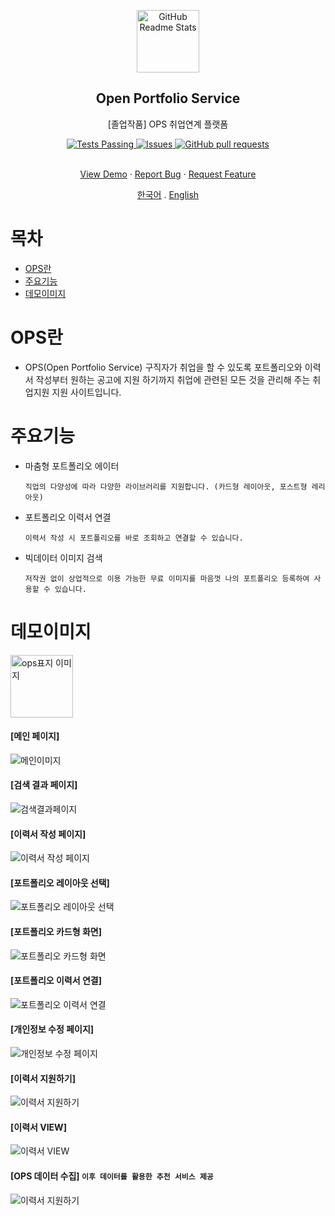 <p align="center">
 <img width="100px" src="https://raw.githubusercontent.com/TaeKyeong97/ops/eebdd8036b295cfdb0997532f2593f545b850e74/%EB%A1%9C%EA%B3%A0.svg" align="center" alt="GitHub Readme Stats" />
 <h2 align="center">Open Portfolio Service</h2>
 <p align="center">[졸업작품] OPS 취업연계 플랫폼</p>
</p>

<p align="center">
  <a href="https://github.com/TaeKyeong97/ops/actions/new">
    <img alt="Tests Passing" src="https://github.com/anuraghazra/github-readme-stats/workflows/Test/badge.svg" />
  </a>
  <a href="https://github.com/TaeKyeong97/ops/issues">
    <img alt="Issues" src="https://img.shields.io/github/issues/TaeKyeong97/ops?color=0088ff" />
  </a>
  <a href="https://github.com/TaeKyeong97/ops/pulls">
    <img alt="GitHub pull requests" src="https://img.shields.io/github/issues-pr/TaeKyeong97/ops?color=0088ff" />
  </a>
  <br />
  <br />
</p>
 
<p align="center">
    <a href="#demo">View Demo</a>
    ·
    <a href="https://github.com/TaeKyeong97/ops/issues/new">Report Bug</a>
    ·
    <a href="https://github.com/TaeKyeong97/ops/issues/new">Request Feature</a>
</p>
 <p align="center">
    <a href="/readme_kr.md">한국어</a>
    .
    <a href="/docs/readme_us.md">English</a>
 </p>


# 목차
- [OPS란](#OPS란)
- [주요기능](#주요기능)
- [데모이미지](#데모이미지)

# OPS란
- OPS(Open Portfolio Service) 구직자가 취업을 할 수 있도록 포트폴리오와 이력서 작성부터 원하는 공고에 지원 하기까지 취업에 관련된 모든 것을 관리해 주는 취업지원 지원 사이트입니다.

# 주요기능

* 마춤형 포트폴리오 에이터

  `직업의 다양성에 따라 다양한 라이브러리를 지원합니다. (카드형 레이아웃, 포스트형 레리아웃)`

* 포트폴리오 이력서 연결

  `이력서 작성 시 포트폴리오를 바로 조회하고 연결할 수 있습니다.`

* 빅데이터 이미지 검색

  `저작권 없이 상업적으로 이용 가능한 무료 이미지를 마음껏 나의 포트폴리오 등록하여 사용할 수 있습니다.`


# 데모이미지
<img width="100px" src="OPS표지이미지.jpg" align="center" alt="ops표지 이미지" />

#### [메인 페이지]
![메인이미지](https://raw.githubusercontent.com/TaeKyeong97/ops/master/status/img/ops-main.png)

#### [검색 결과 페이지]
![검색결과페이지](https://raw.githubusercontent.com/TaeKyeong97/ops/master/status/img/ops-search.png)

#### [이력서 작성 페이지]
![이력서 작성 페이지](https://raw.githubusercontent.com/TaeKyeong97/ops/master/status/img/ops-resume.png)

#### [포트폴리오 레이아웃 선택]
![포트폴리오 레이아웃 선택](https://raw.githubusercontent.com/TaeKyeong97/ops/master/status/img/ops-editor.png)

#### [포트폴리오 카드형 화면]
![포트폴리오 카드형 화면](https://raw.githubusercontent.com/TaeKyeong97/ops/master/status/img/ops-editor-card.png)

#### [포트폴리오 이력서 연결]
![포트폴리오 이력서 연결](https://raw.githubusercontent.com/TaeKyeong97/ops/master/status/img/ops-portfolio-add.png)

#### [개인정보 수정 페이지]
![개인정보 수정 페이지](https://raw.githubusercontent.com/TaeKyeong97/ops/master/status/img/ops-user.png)

#### [이력서 지원하기]
![이력서 지원하기](https://raw.githubusercontent.com/TaeKyeong97/ops/master/status/img/ops-resume-app.png)

#### [이력서 VIEW]
![이력서 VIEW](https://raw.githubusercontent.com/TaeKyeong97/ops/master/status/img/ops-resume-view.png)

#### [OPS 데이터 수집] `이후 데이터를 활용한 추천 서비스 제공`
![이력서 지원하기](https://raw.githubusercontent.com/TaeKyeong97/ops/master/status/img/ops-datacenter.png)

